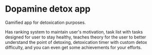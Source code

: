 # Dopamine detox app

Gamified app for detoxication purposes.

Has ranking system to maintain user's motivation,
task list with tasks designed for user to stay healthy,
teaches theory for the user to better understand the point of detoxing,
detoxication timer with custom detox difficulty,
and you can even get some achievements for your efforts.

